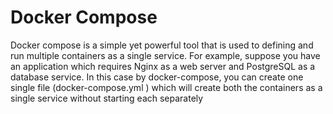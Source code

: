 
# Docker Compose 

Docker compose is a simple yet powerful tool that is used to defining and run multiple containers as a single service.
For example, suppose you have an application which requires Nginx as a web server and PostgreSQL as a database service. In this case by docker-compose, you can create one single file (docker-compose.yml ) which will create both the containers as a single service without starting each separately
